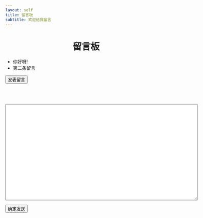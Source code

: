 ```yaml
---
layout: self
title: 留言板
subtitle: 欢迎给我留言
---
```

<div class="content">
    <h1 style="text-align: center">留言板</h1>
    <ul id="abc">
        <li>你好呀!</li>
        <li>第二条留言</li>
    </ul>
    <p class="last"><button id="send">发表留言</button></p>
</div>
<div id="e">
    <form action="">
        <textarea  id="editor" style="width:600px;height:300px;margin: 0 auto;margin-top: 50px;" name="message"></textarea>
    </form>
    <button class="button">确定发送</button>		
</div>


<script>
	$(function(){
		var ue = UE.getEditor('editor');
		$('#e').addClass('off');
		$('#send').click(function(){
			$('#e').toggleClass('off');
		})
		$('.button').click(function(){
			var text = UE.getEditor('editor').getContentTxt();
			$('#abc').append("<li>"+text+"</li>")
			alert("添加成功");
			ue.setContent('');
		})
	})
</script>